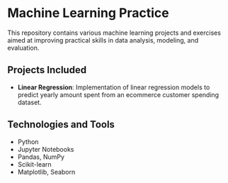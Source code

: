 # Machine Learning Practice

This repository contains various machine learning projects and exercises aimed at improving practical skills in data analysis, modeling, and evaluation.

## Projects Included

- **Linear Regression**: Implementation of linear regression models to predict yearly amount spent from an ecommerce customer spending dataset.

## Technologies and Tools

- Python
- Jupyter Notebooks
- Pandas, NumPy
- Scikit-learn
- Matplotlib, Seaborn
